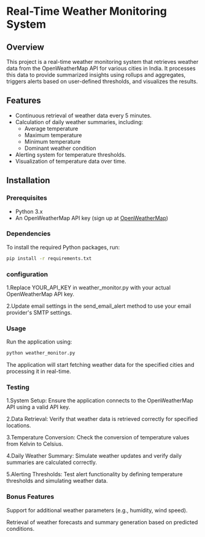 # Real-Time Weather Monitoring System

## Overview
This project is a real-time weather monitoring system that retrieves weather data from the OpenWeatherMap API for various cities in India. It processes this data to provide summarized insights using rollups and aggregates, triggers alerts based on user-defined thresholds, and visualizes the results.

## Features
- Continuous retrieval of weather data every 5 minutes.
- Calculation of daily weather summaries, including:
  - Average temperature
  - Maximum temperature
  - Minimum temperature
  - Dominant weather condition
- Alerting system for temperature thresholds.
- Visualization of temperature data over time.

## Installation

### Prerequisites
- Python 3.x
- An OpenWeatherMap API key (sign up at [OpenWeatherMap](https://openweathermap.org/))

### Dependencies
To install the required Python packages, run:
```bash
pip install -r requirements.txt

```
### configuration

1.Replace YOUR_API_KEY in weather_monitor.py with your actual OpenWeatherMap API key.

2.Update email settings in the send_email_alert method to use your email provider's SMTP settings.

### Usage

Run the application using:
```bash
python weather_monitor.py

```
The application will start fetching weather data for the specified cities and processing it in real-time.

### Testing

1.System Setup: Ensure the application connects to the OpenWeatherMap API using a valid API key.

2.Data Retrieval: Verify that weather data is retrieved correctly for specified locations.

3.Temperature Conversion: Check the conversion of temperature values from Kelvin to Celsius.

4.Daily Weather Summary: Simulate weather updates and verify daily summaries are calculated correctly.

5.Alerting Thresholds: Test alert functionality by defining temperature thresholds and simulating weather data.

### Bonus Features

Support for additional weather parameters (e.g., humidity, wind speed).

Retrieval of weather forecasts and summary generation based on predicted conditions.
